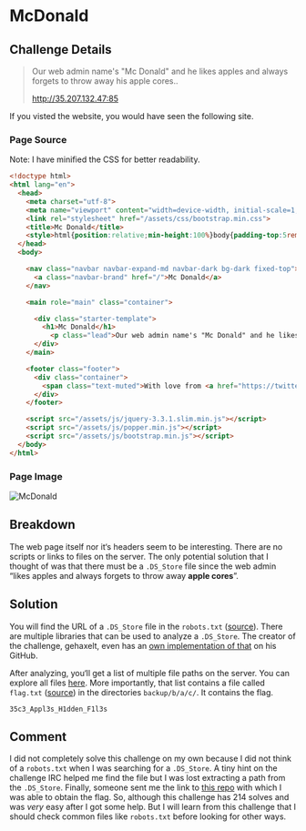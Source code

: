 # McDonald
## Challenge Details
> Our web admin name's "Mc Donald" and he likes apples and always forgets to throw away his apple cores..
> 
> http://35.207.132.47:85

If you visted the website, you would have seen the following site.

### Page Source

Note: I have minified the CSS for better readability.

```html
<!doctype html>
<html lang="en">
  <head>
    <meta charset="utf-8">
    <meta name="viewport" content="width=device-width, initial-scale=1, shrink-to-fit=no">
    <link rel="stylesheet" href="/assets/css/bootstrap.min.css">
    <title>Mc Donald</title>
    <style>html{position:relative;min-height:100%}body{padding-top:5rem;margin-bottom:60px}.starter-template{padding:3rem 1.5rem;text-align:center}.footer{position:absolute;bottom:0;width:100%;height:60px;line-height:60px;background-color:#f5f5f5}</style>
  </head>
  <body>

    <nav class="navbar navbar-expand-md navbar-dark bg-dark fixed-top">
      <a class="navbar-brand" href="/">Mc Donald</a>
    </nav>

    <main role="main" class="container">

      <div class="starter-template">
        <h1>Mc Donald</h1>
	      <p class="lead">Our web admin name's "Mc Donald" and he likes apples and always forgets to throw away his apple cores...</p>
      </div>
    </main>

    <footer class="footer">
      <div class="container">
        <span class="text-muted">With love from <a href="https://twitter.com/gehaxelt">@gehaxelt</a> for the 35C3 Junior CTF and ESPR :-)</span>
      </div>
    </footer>

    <script src="/assets/js/jquery-3.3.1.slim.min.js"></script>
    <script src="/assets/js/popper.min.js"></script>
    <script src="/assets/js/bootstrap.min.js"></script>
  </body>
</html>
```

### Page Image
![McDonald](https://i.imgur.com/NJA5zfi.png)

## Breakdown

The web page itself nor it‘s headers seem to be interesting. There are no scripts or links to files on the server. The only potential solution that I thought of was that there must be a `.DS_Store` file since the web admin “likes apples and always forgets to throw away **apple cores**”.

## Solution

You will find the URL of a `.DS_Store` file in the `robots.txt` ([source](https://github.com/KevSlashNull/35c3-junior-ctf/blob/master/macdonald/robots.txt)). There are multiple libraries that can be used to analyze a `.DS_Store`. The creator of the challenge, gehaxelt, even has an [own implementation of that](https://github.com/gehaxelt/Python-dsstore) on his GitHub.

After analyzing, you‘ll get a list of multiple file paths on the server. You can explore all files [here](https://github.com/KevSlashNull/35c3-junior-ctf/blob/master/mcdonald/35.207.132.47_85). More importantly, that list contains a file called `flag.txt` ([source](https://github.com/KevSlashNull/35c3-junior-ctf/blob/master/mcdonald/35.207.132.47_85/backup/b/a/c/flag.txt)) in the directories `backup/b/a/c/`. It contains the flag.

```
35c3_Appl3s_H1dden_F1l3s
```

## Comment

I did not completely solve this challenge on my own because I did not think of a `robots.txt` when I was searching for a `.DS_Store`. A tiny hint on the challenge IRC helped me find the file but I was lost extracting a path from the `.DS_Store`. Finally, someone sent me the link to [this repo](https://github.com/lijiejie/ds_store_exp) with which I was able to obtain the flag. So, although this challenge has 214 solves and was *very* easy after I got some help. But I will learn from this
challenge that I should check common files like `robots.txt` before looking for other ways.
